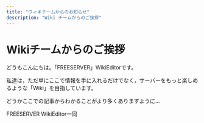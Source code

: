 ```yaml
---
title: "ウィキチームからのお知らせ"
description: "Wiki チームからのご挨拶"
---
```


# Wikiチームからのご挨拶
どうもこんにちは。「FREESERVER」WikiEditorです。

私達は，ただ単にここで情報を手に入れるだけでなく，サーバーをもっと楽しめるような「Wiki」を目指しています。

どうかここでの記事からわかることがより多くありますように...

FREESERVER WikiEditor一同